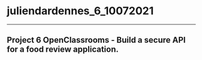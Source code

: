 # juliendardennes_6_10072021
***
## Project 6 OpenClassrooms - Build a secure API for a food review application.
